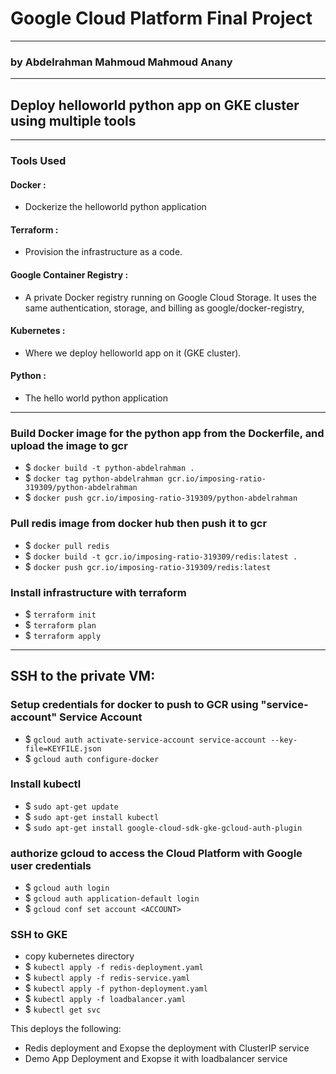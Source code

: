 # Google Cloud Platform Final Project

---

### by Abdelrahman Mahmoud Mahmoud Anany

---

## Deploy helloworld python app on GKE cluster using multiple tools

---

### Tools Used

#### Docker :

- Dockerize the helloworld python application

#### Terraform :

- Provision the infrastructure as a code.

#### Google Container Registry :

- A private Docker registry running on Google Cloud Storage. It uses the same authentication, storage, and billing as google/docker-registry,

#### Kubernetes :

- Where we deploy helloworld app on it (GKE cluster).

#### Python :

- The hello world python application

---

### Build Docker image for the python app from the Dockerfile, and upload the image to gcr

- $ `docker build -t python-abdelrahman .`
- $ `docker tag python-abdelrahman gcr.io/imposing-ratio-319309/python-abdelrahman`
- $ `docker push gcr.io/imposing-ratio-319309/python-abdelrahman`

### Pull redis image from docker hub then push it to gcr

- $ `docker pull redis`
- $ `docker build -t gcr.io/imposing-ratio-319309/redis:latest .`
- $ `docker push gcr.io/imposing-ratio-319309/redis:latest`

### Install infrastructure with terraform

- $ `terraform init`
- $ `terraform plan`
- $ `terraform apply`

---

## SSH to the private VM:

### Setup credentials for docker to push to GCR using "service-account" Service Account

- $ `gcloud auth activate-service-account service-account --key-file=KEYFILE.json`
- $ `gcloud auth configure-docker`

### Install kubectl

- $ `sudo apt-get update`
- $ `sudo apt-get install kubectl`
- $ `sudo apt-get install google-cloud-sdk-gke-gcloud-auth-plugin`

### authorize gcloud to access the Cloud Platform with Google user credentials

- $ `gcloud auth login`
- $ `gcloud auth application-default login`
- $ `gcloud conf set account <ACCOUNT>`

### SSH to GKE

- copy kubernetes directory
- $ `kubectl apply -f redis-deployment.yaml`
- $ `kubectl apply -f redis-service.yaml`
- $ `kubectl apply -f python-deployment.yaml`
- $ `kubectl apply -f loadbalancer.yaml`
- $ `kubectl get svc`

This deploys the following:

- Redis deployment and Exopse the deployment with ClusterIP service
- Demo App Deployment and Exopse it with loadbalancer service
